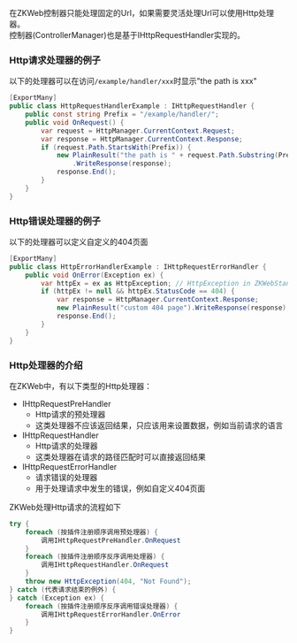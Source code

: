 在ZKWeb控制器只能处理固定的Url，如果需要灵活处理Url可以使用Http处理器。<br/>
控制器(ControllerManager)也是基于IHttpRequestHandler实现的。<br/>

### Http请求处理器的例子

以下的处理器可以在访问`/example/handler/xxx`时显示"the path is xxx"
``` csharp
[ExportMany]
public class HttpRequestHandlerExample : IHttpRequestHandler {
	public const string Prefix = "/example/handler/";
	public void OnRequest() {
		var request = HttpManager.CurrentContext.Request;
		var response = HttpManager.CurrentContext.Response;
		if (request.Path.StartsWith(Prefix)) {
			new PlainResult("the path is " + request.Path.Substring(Prefix.Length))
				.WriteResponse(response);
			response.End();
		}
	}
}
```

### Http错误处理器的例子

以下的处理器可以定义自定义的404页面
``` csharp
[ExportMany]
public class HttpErrorHandlerExample : IHttpRequestErrorHandler {
	public void OnError(Exception ex) {
		var httpEx = ex as HttpException; // HttpException in ZKWebStandard.Web
		if (httpEx != null && httpEx.StatusCode == 404) {
			var response = HttpManager.CurrentContext.Response;
			new PlainResult("custom 404 page").WriteResponse(response);
			response.End();
		}
	}
}
```

### Http处理器的介绍

在ZKWeb中，有以下类型的Http处理器：<br/>

- IHttpRequestPreHandler
	- Http请求的预处理器
	- 这类处理器不应该返回结果，只应该用来设置数据，例如当前请求的语言
- IHttpRequestHandler
	- Http请求的处理器
	- 这类处理器在请求的路径匹配时可以直接返回结果
- IHttpRequestErrorHandler
	- 请求错误的处理器
	- 用于处理请求中发生的错误，例如自定义404页面

ZKWeb处理Http请求的流程如下<br/>
``` csharp
try {
	foreach (按插件注册顺序调用预处理器) {
		调用IHttpRequestPreHandler.OnRequest
	}
	foreach (按插件注册顺序反序调用处理器) {
		调用IHttpRequestHandler.OnRequest
	}
	throw new HttpException(404, "Not Found");
} catch (代表请求结束的例外) {
} catch (Exception ex) {
	foreach (按插件注册顺序反序调用错误处理器) {
		调用IHttpRequestErrorHandler.OnError
	}
}
```
